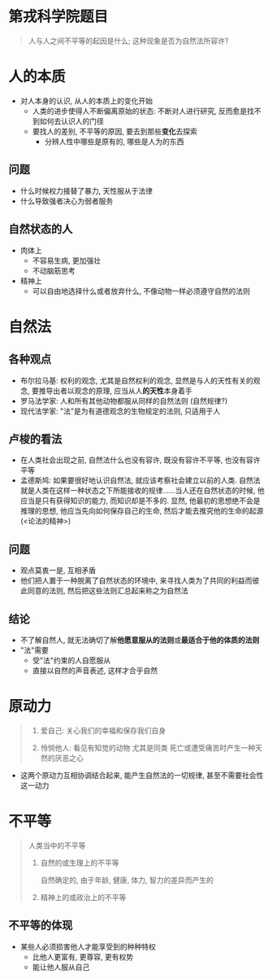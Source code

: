 # 第戎科学院题目

> 人与人之间不平等的起因是什么; 这种现象是否为自然法所容许?

# 人的本质

- 对人本身的认识, 从人的本质上的变化开始
  - 人类的进步使得人不断偏离原始的状态: 不断对人进行研究, 反而愈是找不到如何去认识人的门径
  - 要找人的差别, 不平等的原因, 要去到那些**变化**去探索
    - 分辨人性中哪些是原有的, 哪些是人为的东西

## 问题

- 什么时候权力接替了暴力, 天性服从于法律
- 什么导致强者决心为弱者服务

## 自然状态的人

- 肉体上
  - 不容易生病, 更加强壮
  - 不动脑筋思考
- 精神上
  - 可以自由地选择什么或者放弃什么, 不像动物一样必须遵守自然的法则

# 自然法

## 各种观点

- 布尔拉马基: 权利的观念, 尤其是自然权利的观念, 显然是与人的天性有关的观念, 要推导出者以观念的原理, 应当从人**的天性**本身着手
- 罗马法学家: 人和所有其他动物都服从同样的自然法则 (自然规律?)
- 现代法学家: "法"是为有道德观念的生物规定的法则, 只适用于人

## 卢梭的看法

- 在人类社会出现之前, 自然法什么也没有容许, 既没有容许不平等, 也没有容许平等
- 孟德斯鸠: 如果要很好地认识自然法, 就应该考察社会建立以前的人类. 自然法就是人类在这样一种状态之下所能接收的规律......当人还在自然状态的时候, 他应当是只有获得知识的能力, 而知识却是不多的. 显然, 他最初的思想绝不会是推理的思想, 他应当先向如何保存自己的生命, 然后才能去推究他的生命的起源 (<论法的精神>)

## 问题

- 观点莫衷一是, 互相矛盾
- 他们把人置于一种脱离了自然状态的环境中, 来寻找人类为了共同的利益而彼此同意的法则, 然后把这些法则汇总起来称之为自然法

## 结论

- 不了解自然人, 就无法确切了解**他愿意服从的法则**或**最适合于他的体质的法则**
- "法"需要
  - 受"法"约束的人自愿服从
  - 直接以自然的声音表述, 这样才合乎自然

# 原动力

> 1. 爱自己: 关心我们的幸福和保存我们自身
>
> 2. 怜悯他人: 看见有知觉的动物 尤其是同类 死亡或遭受痛苦时产生一种天然的厌恶之心

- 这两个原动力互相协调结合起来, 能产生自然法的一切规律, 甚至不需要社会性这一动力

# 不平等

> 人类当中的不平等
>
> 1. 自然的或生理上的不平等
>
>    自然确定的, 由于年龄, 健康, 体力, 智力的差异而产生的
>
> 2. 精神上的或政治上的不平等

## 不平等的体现

- 某些人必须损害他人才能享受到的种种特权
  - 比他人更富有, 更尊容, 更有权势
  - 能让他人服从自己

